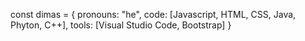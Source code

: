 const dimas = {
  pronouns: "he",
  code: [Javascript, HTML, CSS, Java, Phyton, C++],
  tools: [Visual Studio Code, Bootstrap]
}

<!---
god1mas/god1mas is a ✨ special ✨ repository because its `README.md` (this file) appears on your GitHub profile.
You can click the Preview link to take a look at your changes.
--->
